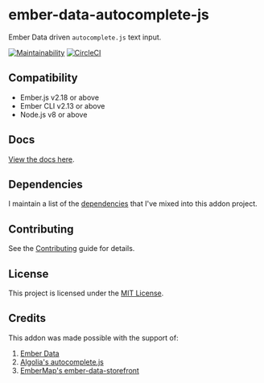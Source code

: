 # ember-data-autocomplete-js

Ember Data driven `autocomplete.js` text input.

[![Maintainability](https://api.codeclimate.com/v1/badges/a5acd1c21cc1fddb227b/maintainability)](https://codeclimate.com/github/cybertooth-io/ember-data-autocomplete-js/maintainability)
[![CircleCI](https://circleci.com/gh/cybertooth-io/ember-data-autocomplete-js.svg?style=svg)](https://circleci.com/gh/cybertooth-io/ember-data-autocomplete-js)

## Compatibility

* Ember.js v2.18 or above
* Ember CLI v2.13 or above
* Node.js v8 or above

## Docs

[View the docs here](https://cybertooth-io.github.io/ember-data-autocomplete-js/).

## Dependencies

I maintain a list of the [dependencies](DEPENDENCIES.md) that I've mixed into this addon project.

## Contributing

See the [Contributing](CONTRIBUTING.md) guide for details.

## License

This project is licensed under the [MIT License](LICENSE.md).

## Credits

This addon was made possible with the support of:

1. [Ember Data](https://github.com/emberjs/data)
1. [Algolia's autocomplete.js](https://github.com/algolia/autocomplete.js)
1. [EmberMap's ember-data-storefront](https://github.com/embermap/ember-data-storefront)
